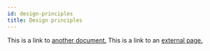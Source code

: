 ```yaml
---
id: design-principles
title: Design principles
---
```


This is a link to [another document.](doc3.md) This is a link to an [external page.](http://www.example.com/)
